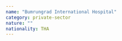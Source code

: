 ```yaml
---
name: "Bumrungrad International Hospital"
category: private-sector
nature: ""
nationality: THA
---
```

